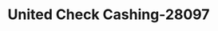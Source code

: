 ---
f_zip-code: 19703
f_state-code: DE
title: United Check Cashing-28097
f_phone: 302-792-2545
f_city-only: Claymont
f_address: 95I Naamans Rd Ste 37A Claymont
f_location-unique-id: '28097'
slug: united-check-cashing-28097
updated-on: '2024-05-30T13:46:58.046Z'
created-on: '2024-05-30T13:36:59.803Z'
published-on: '2024-05-30T13:54:32.469Z'
f_city-state: cms/city/claymont-de.md
f_company: cms/company/united-check-cashing.md
f_state: cms/state/delaware.md
layout: '[payday-loan].html'
tags: payday-loan
---